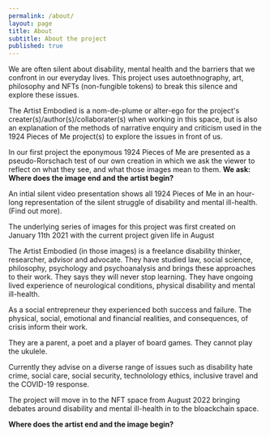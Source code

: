 ```yaml
---
permalink: /about/
layout: page
title: About
subtitle: About the project
published: true
---
```


We are often silent about disability, mental health and the barriers that we confront in our everyday lives. This project uses autoethnography, art, philosophy and NFTs (non-fungible tokens) to break this silence and explore these issues.

The Artist Embodied is a nom-de-plume or alter-ego for the project's creater(s)/author(s)/collaborater(s) when working in this space, but is also an explanation of the methods of narrative enquiry and criticism used in the 1924 Pieces of Me project(s) to explore the issues in front of us.

In our first project the eponymous 1924 Pieces of Me are presented as a pseudo-Rorschach test of our own creation in which we ask the viewer to reflect on what they see, and what those images mean to them. **We ask: Where does the image end and the artist begin?**

An intial silent video presentation shows all 1924 Pieces of Me in an hour-long representation of the silent struggle of disability and mental ill-health. (Find out more).

The underlying series of images for this project was first created on January 11th 2021 with the current project given life in August 

The Artist Embodied (in those images) is a freelance disability thinker, researcher, advisor and advocate. They have studied law, social science, philosophy, psychology and psychoanalysis and brings these approaches to their work. They says they will never stop learning. They have ongoing lived experience of neurological conditions, physical disability and mental ill-health.
 
As a social entrepreneur they experienced both success and failure. The physical, social, emotional and financial realities, and consequences, of crisis inform their work.
 
They are a parent, a poet and a player of board games. They cannot play the ukulele.
 
Currently they advise on a diverse range of issues such as disability hate crime, social care, social security, technolology ethics, inclusive travel and the COVID-19 response.

The project will move in to the NFT space from August 2022 bringing debates around disability and mental ill-health in to the bloackchain space. 

**Where does the artist end and the image begin?**
